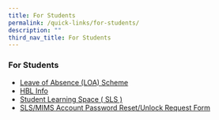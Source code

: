 ```yaml
---
title: For Students
permalink: /quick-links/for-students/
description: ""
third_nav_title: For Students
---
```

### **For Students**
*   [Leave of Absence (LOA) Scheme](https://staging.d3fekdgm769s09.amplifyapp.com/quick-links/for-students/loa/)
*   [HBL Info](https://staging.d3fekdgm769s09.amplifyapp.com/quick-links/for-students/hbl-info/)
*   [Student Learning Space ( SLS )](https://staging.d3fekdgm769s09.amplifyapp.com/quick-links/for-students/sls/)
*   [SLS/MIMS Account Password Reset/Unlock Request Form](https://form.gov.sg/63eae3e7b1cf7500115180a2)
